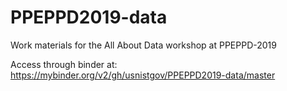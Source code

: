 # PPEPPD2019-data
Work materials for the All About Data workshop at PPEPPD-2019

Access through binder at: https://mybinder.org/v2/gh/usnistgov/PPEPPD2019-data/master
